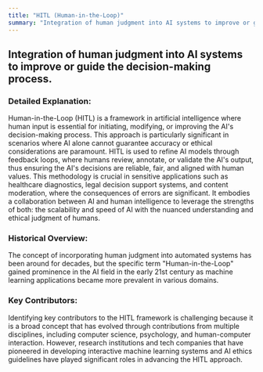 ```yaml
---
title: "HITL (Human-in-the-Loop)"
summary: "Integration of human judgment into AI systems to improve or guide the decision-making process."
---
```


## Integration of human judgment into AI systems to improve or guide the decision-making process.

### Detailed Explanation:

Human-in-the-Loop (HITL) is a framework in artificial intelligence where human input is essential for initiating, modifying, or improving the AI's decision-making process. This approach is particularly significant in scenarios where AI alone cannot guarantee accuracy or ethical considerations are paramount. HITL is used to refine AI models through feedback loops, where humans review, annotate, or validate the AI's output, thus ensuring the AI's decisions are reliable, fair, and aligned with human values. This methodology is crucial in sensitive applications such as healthcare diagnostics, legal decision support systems, and content moderation, where the consequences of errors are significant. It embodies a collaboration between AI and human intelligence to leverage the strengths of both: the scalability and speed of AI with the nuanced understanding and ethical judgment of humans.

### Historical Overview:

The concept of incorporating human judgment into automated systems has been around for decades, but the specific term "Human-in-the-Loop" gained prominence in the AI field in the early 21st century as machine learning applications became more prevalent in various domains.

### Key Contributors:

Identifying key contributors to the HITL framework is challenging because it is a broad concept that has evolved through contributions from multiple disciplines, including computer science, psychology, and human-computer interaction. However, research institutions and tech companies that have pioneered in developing interactive machine learning systems and AI ethics guidelines have played significant roles in advancing the HITL approach.

